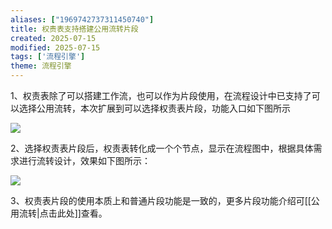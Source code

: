 ```yaml
---
aliases: ["1969742737311450740"]
title: 权责表支持搭建公用流转片段
created: 2025-07-15
modified: 2025-07-15
tags: ['流程引擎']
theme: 流程引擎
---
```


1、权责表除了可以搭建工作流，也可以作为片段使用，在流程设计中已支持了可以选择公用流转，本次扩展到可以选择权责表片段，功能入口如下图所示

![](6b9cc858404b11d9afebdaae94a5f827.jpg)

2、选择权责表片段后，权责表转化成一个个节点，显示在流程图中，根据具体需求进行流转设计，效果如下图所示：

![](61d62a3d8d51fced15405de8c75f01c8.jpg)

3、权责表片段的使用本质上和普通片段功能是一致的，更多片段功能介绍可[[公用流转|点击此处]]查看。